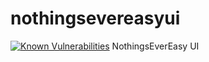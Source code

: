 nothingsevereasyui
==================
[![Known Vulnerabilities](https://snyk.io/test/github/pkskelly/nothingsevereasy/badge.svg?targetFile=nothingsevereasy.Services/nothingsevereasy.Services.csproj)](https://snyk.io/test/github/pkskelly/nothingsevereasy?targetFile=nothingsevereasy.Services/nothingsevereasy.Services.csproj)
NothingsEverEasy UI
